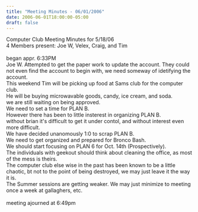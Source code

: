 ```yaml
---
title: "Meeting Minutes - 06/01/2006"
date: 2006-06-01T18:00:00-05:00
draft: false
---
```


Computer Club Meeting Minutes for 5/18/06<br>
4 Members present: Joe W, Velex, Craig, and Tim<br>
<br>
began appr. 6:33PM<br>
Joe W. Attempted to get the paper work to update the account.  They could not even find the account to begin with, we need someway of idetifying the account.<br>
This weekend Tim will be picking up food at Sams club for the computer club.<br>He will be buying microwavable goods, candy, ice cream, and soda.<br>
we are still waiting on being approved.<br>
We need to set a time for PLAN B.<br>
However there has been to little insterest in organizing PLAN B.<br>
without brian it's difficult to get it under contol, and without interest
even more difficult.<br>
We have decided unanomously 1:0 to scrap PLAN B.<br>
We need to get organized and prepared for Bronco Bash.<br>
We should start focusing on PLAN 6 for Oct. 14th (Prospectively).<br>
The individuals with geekout should think about cleaning the office, as most of the mess is theirs.<br>
The computer club else wise in the past has been known to be a little chaotic, bt not to the point of being destroyed, we may just leave it the way it is.<br>
The Summer sessions are getting weaker. We may just minimize to meeting once a week at gallaghers, etc.<br>
<br>
meeting ajourned at 6:49pm<br>
<br>
